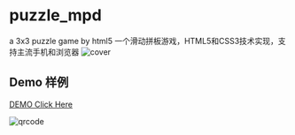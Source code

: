 # puzzle_mpd
a 3x3 puzzle game by html5
一个滑动拼板游戏，HTML5和CSS3技术实现，支持主流手机和浏览器
![cover](https://nanwangjkl.github.io/puzzle_mpd/cover.jpg)
## Demo 样例
[DEMO Click Here](https://nanwangjkl.github.io/puzzle_mpd/index.html)

![qrcode](https://nanwangjkl.github.io/puzzle_mpd/qrcode.png)
